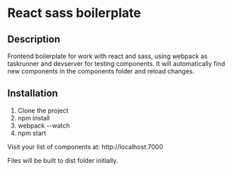 # React sass boilerplate

## Description

Frontend boilerplate for work with react and sass, using webpack as taskrunner and devserver for testing components. It will automatically find new components in the components folder and reload changes.

## Installation

1. Clone the project
1. npm install
2. webpack --watch
3. npm start

Visit your list of components at: http://localhost:7000

Files will be built to dist folder initially.

